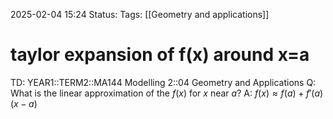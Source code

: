 2025-02-04 15:24
Status: 
Tags: [[Geometry and applications]]
# taylor expansion of f(x) around x=a

TD: YEAR1::TERM2::MA144 Modelling 2::04 Geometry and Applications
Q: What is the linear approximation of the $f(x)$ for $x$ near $a$?
A: $f(x)\approx f(a)+f'(a)(x-a)$
